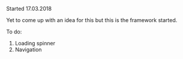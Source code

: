 Started 17.03.2018

Yet to come up with an idea for this but this is the framework started.

To do:

1. Loading spinner
2. Navigation
